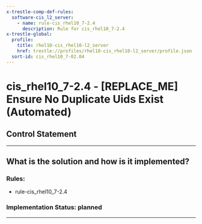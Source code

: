 ```yaml
---
x-trestle-comp-def-rules:
  software-cis_l2_server:
    - name: rule-cis_rhel10_7-2.4
      description: Rule for cis_rhel10_7-2.4
x-trestle-global:
  profile:
    title: rhel10-cis_rhel10-l2_server
    href: trestle://profiles/rhel10-cis_rhel10-l2_server/profile.json
  sort-id: cis_rhel10_7-02.04
---
```


# cis_rhel10_7-2.4 - \[REPLACE_ME\] Ensure No Duplicate Uids Exist (Automated)

## Control Statement

______________________________________________________________________

## What is the solution and how is it implemented?

<!-- For implementation status enter one of: implemented, partial, planned, alternative, not-applicable -->

<!-- Note that the list of rules under ### Rules: is read-only and changes will not be captured after assembly to JSON -->

<!-- Add control implementation description here for control: cis_rhel10_7-2.4 -->

### Rules:

  - rule-cis_rhel10_7-2.4

### Implementation Status: planned

______________________________________________________________________
